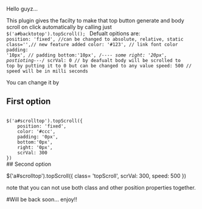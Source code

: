 Hello guyz...

This plugin gives the facilty to make that top button generate and body scroll on click automatically by calling just
<code>
$('a#backtotop').topScroll();
</code>
Defualt opitions are:
<code>
      position: 'fixed', //can be changed to absolute, relative, static
	  class='',// new feature added
	  color: '#123',  // link font color
	  padding: '10px', // padding
	  bottom:'10px', /*---- some
	  right: '20px',     postioting---*/
	  scrVal: 0 // by deafualt body will be scrolled to top by putting it to 0 but can be changed to any value
	  speed: 500 // speed will be in milli seconds
</code>

You can change it by 
## First option
<code>
$('a#scrolltop').topScroll({
    position: 'fixed',
	color: '#ccc',
	padding: '0px',
	bottom:'0px',
	right: '0px',
	scrVal: 300
})
</code>
## Second option

$('a#scrolltop').topScroll({
	class= 'topScroll',
	scrVal: 300,
	speed: 500
})

note that you can not use both class and other position properties together.

#Will be back soon... enjoy!!